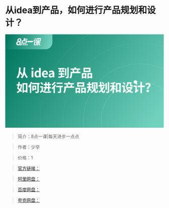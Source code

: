 # 从idea到产品，如何进行产品规划和设计？

![img](../../assets/Cgp9HWFFu_iAIgB6AAEBpybg3Bo958.png)

> 简介：8点一课|每天进步一点点

> 作者：少穻

> 价格：1

> [官方链接：]()

> [阿里网盘：]()

> [百度网盘：]()

> [夸克网盘：]()
